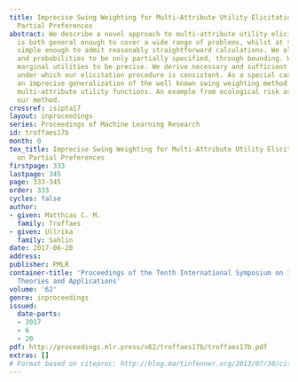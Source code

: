 ```yaml
---
title: Imprecise Swing Weighting for Multi-Attribute Utility Elicitation Based on
  Partial Preferences
abstract: We describe a novel approach to multi-attribute utility elicitation which
  is both general enough to cover a wide range of problems, whilst at the same time
  simple enough to admit reasonably straightforward calculations. We allow both utilities
  and probabilities to be only partially specified, through bounding. We still assume
  marginal utilities to be precise. We derive necessary and sufficient conditions
  under which our elicitation procedure is consistent. As a special case, we obtain
  an imprecise generalization of the well known swing weighting method for eliciting
  multi-attribute utility functions. An example from ecological risk assessment demonstrates
  our method.
crossref: isipta17
layout: inproceedings
series: Proceedings of Machine Learning Research
id: troffaes17b
month: 0
tex_title: Imprecise Swing Weighting for Multi-Attribute Utility Elicitation Based
  on Partial Preferences
firstpage: 333
lastpage: 345
page: 333-345
order: 333
cycles: false
author:
- given: Matthias C. M.
  family: Troffaes
- given: Ullrika
  family: Sahlin
date: 2017-06-20
address: 
publisher: PMLR
container-title: 'Proceedings of the Tenth International Symposium on Imprecise Probability:
  Theories and Applications'
volume: '62'
genre: inproceedings
issued:
  date-parts:
  - 2017
  - 6
  - 20
pdf: http://proceedings.mlr.press/v62/troffaes17b/troffaes17b.pdf
extras: []
# Format based on citeproc: http://blog.martinfenner.org/2013/07/30/citeproc-yaml-for-bibliographies/
---
```

